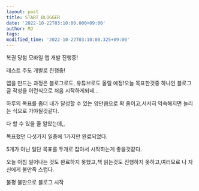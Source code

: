 ```yaml
---
layout: post
title: START BLOGGER
date: '2022-10-22T03:10:00.000+09:00'
author: MJ
tags:
modified_time: '2022-10-22T03:10:00.325+09:00'
---
```


복권 당첨 모바일 앱 개발 진행중!  

테스트 주도 개발로 진행중!  

앱을 만드는 과정은 블로그로도, 유튜브로도 올릴 예정!오늘 목표한것중 하나인 블로그 글 작성을 이런식으로 처음 시작하게되네...  

하루의 목표를 좀더 내가 달성할 수 있는 양만큼으로 확 줄이고,서서히 익숙해지면 늘리는 식으로 가야될것같다.  

다 할 수 있을 줄 알았는데,,  

목표했던 다섯가지 일중에 1가지만 완료되었다.  

5개가 아닌 일단 목표를 두개로 잡아서 시작하는게 좋을것같다.  

오늘 아침 일어나는 것도 완료하지 못했고,책 읽는것도 진행하지 못하고,여러모로 나 자신에게 불만족 스럽다.  

불평 불만으로 블로그 시작  
